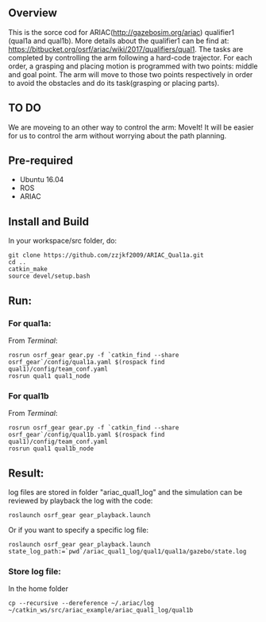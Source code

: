 ## Overview
This is the sorce cod for ARIAC(http://gazebosim.org/ariac) qualifier1 (qual1a and qual1b). More details about the qualifier1
can be find at: https://bitbucket.org/osrf/ariac/wiki/2017/qualifiers/qual1. The tasks are completed by controlling the arm following
a hard-code trajector. For each order, a grasping and placing motion is programmed with two points: middle and goal point. The arm will
move to those two points respectively in order to avoid the obstacles and do its task(grasping or placing parts).

## TO DO
We are moveing to an other way to control the arm: MoveIt! It will be easier for us to control the arm without worrying about the path
planning.

## Pre-required
- Ubuntu 16.04
- ROS
- ARIAC

## Install and Build
In your workspace/src folder, do:
```
git clone https://github.com/zzjkf2009/ARIAC_Qual1a.git
cd ..
catkin_make
source devel/setup.bash
```

## Run:
### For **qual1a**:
From *Terminal*:
```
rosrun osrf_gear gear.py -f `catkin_find --share osrf_gear`/config/qual1a.yaml $(rospack find qual1)/config/team_conf.yaml
rosrun qual1 qual1_node
```
### For **qual1b**
From *Terminal*:
```
rosrun osrf_gear gear.py -f `catkin_find --share osrf_gear`/config/qual1b.yaml $(rospack find qual1)/config/team_conf.yaml
rosrun qual1 qual1b_node
```

## Result:
log files are stored in folder "ariac_qual1_log" and the simulation can be reviewed by playback the log with the code:
```
roslaunch osrf_gear gear_playback.launch
```
Or if you want to specify a specific log file:
```
roslaunch osrf_gear gear_playback.launch state_log_path:=`pwd`/ariac_qual1_log/qual1/qual1a/gazebo/state.log
```
### Store log file:
In the home folder
```
cp --recursive --dereference ~/.ariac/log ~/catkin_ws/src/ariac_example/ariac_qual1_log/qual1b
```
